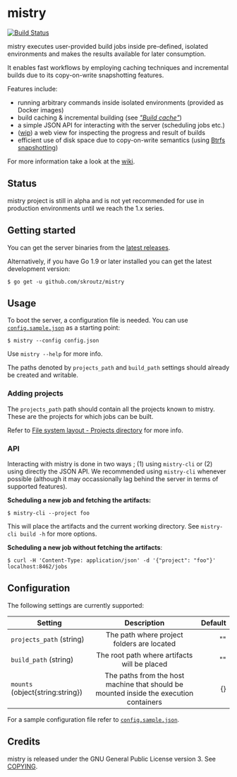 mistry
====================================
[![Build Status](https://api.travis-ci.org/skroutz/mistry.svg?branch=master)](https://travis-ci.org/skroutz/mistry)

mistry executes user-provided build jobs inside pre-defined, isolated
environments and makes the results available for later consumption.

It enables fast workflows by employing caching techniques and incremental
builds due to its copy-on-write snapshotting features.

Features include:

- running arbitrary commands inside isolated environments (provided as Docker images)
- build caching & incremental building (see [*"Build cache"*](https://github.com/skroutz/mistry/wiki/Build-cache))
- a simple JSON API for interacting with the server (scheduling jobs etc.)
- ([wip](https://github.com/skroutz/mistry/pull/17)) a web view for inspecting the progress and result of builds
- efficient use of disk space due to copy-on-write semantics (using [Btrfs snapshotting](https://en.wikipedia.org/wiki/Btrfs#Subvolumes_and_snapshots))

For more information take a look at the [wiki](https://github.com/skroutz/mistry/wiki).






Status
-------------------------------------------------
mistry project is still in alpha and is not yet recommended for use in
production environments until we reach the 1.x series.






Getting started
-------------------------------------------------
You can get the server binaries from the
[latest releases](https://github.com/skroutz/mistry/releases).

Alternatively, if you have Go 1.9 or later installed you can get the
latest development version:

```shell
$ go get -u github.com/skroutz/mistry
```





Usage
--------------------------------------------------

To boot the server, a configuration file is needed. You can use [`config.sample.json`](config.sample.json)
as a starting point:

```shell
$ mistry --config config.json
```

Use `mistry --help` for more info.

The paths denoted by `projects_path` and `build_path` settings should already
be created and writable.






### Adding projects

The `projects_path` path should contain all the projects known to mistry.
These are the projects for which jobs can be built.

Refer to [File system layout - Projects directory](https://github.com/skroutz/mistry/wiki/File-system-layout#projects-directory) for more info.






### API

Interacting with mistry is done in two ways ; (1) using `mistry-cli` or (2)
using directly the JSON API. We recommended using `mistry-cli` whenever possible
(although it may occassionally lag behind the server in terms of
supported features).

**Scheduling a new job and fetching the artifacts:**
```shell
$ mistry-cli --project foo
```
This will place the artifacts and the current working directory. See `mistry-cli build -h` for more options.

**Scheduling a new job without fetching the artifacts**:
``` shell
$ curl -H 'Content-Type: application/json' -d '{"project": "foo"}' localhost:8462/jobs
```







Configuration
-------------------------------------------------
The following settings are currently supported:

| Setting        | Description           | Default  |
| ------------- |:-------------:| -----:|
| `projects_path` (string)      | The path where project folders are located | "" |
| `build_path` (string)      | The root path where artifacts will be placed       |   "" |
| `mounts` (object{string:string}) |  The paths from the host machine that should be mounted inside the execution containers     |    {} |

For a sample configuration file refer to [`config.sample.json`](config.sample.json).




Credits
-------------------------------------------------
mistry is released under the GNU General Public License version 3. See [COPYING](COPYING).
